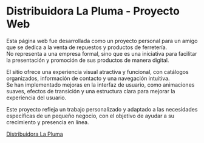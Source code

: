 # Distribuidora La Pluma - Proyecto Web

Esta página web fue desarrollada como un proyecto personal para un amigo que se dedica a la venta de repuestos y productos de ferretería.  
No representa a una empresa formal, sino que es una iniciativa para facilitar la presentación y promoción de sus productos de manera digital.

El sitio ofrece una experiencia visual atractiva y funcional, con catálogos organizados, información de contacto y una navegación intuitiva.  
Se han implementado mejoras en la interfaz de usuario, como animaciones suaves, efectos de transición y una estructura clara para mejorar la experiencia del usuario.

Este proyecto refleja un trabajo personalizado y adaptado a las necesidades específicas de un pequeño negocio, con el objetivo de ayudar a su crecimiento y presencia en línea.

[Distribuidora La Pluma](https://distribuidoralapluma.netlify.app/)
